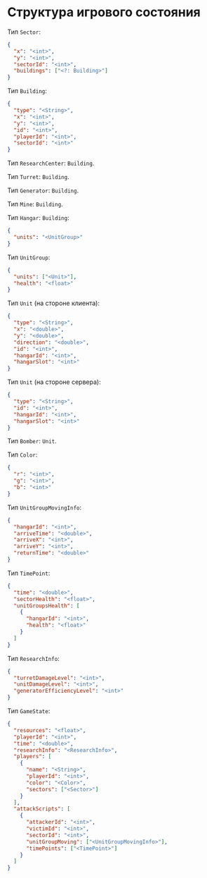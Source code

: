 # Структура игрового состояния

Тип `Sector`:

```json
{
  "x": "<int>",
  "y": "<int>",
  "sectorId": "<int>",
  "buildings": ["<?: Building>"]
}
```

Тип `Building`:

```json
{
  "type": "<String>",
  "x": "<int>",
  "y": "<int>",
  "id": "<int>",
  "playerId": "<int>",
  "sectorId": "<int>"
}
```

Тип `ResearchCenter`: `Building`.

Тип `Turret`: `Building`.

Тип `Generator`: `Building`.

Тип `Mine`: `Building`.

Тип `Hangar`: `Building`:

```json
{
  "units": "<UnitGroup>"
}
```

Тип `UnitGroup`:

```json
{
  "units": ["<Unit>"],
  "health": "<float>"
}
```

Тип `Unit` (на стороне клиента):

```json
{
  "type": "<String>",
  "x": "<double>",
  "y": "<double>",
  "direction": "<double>",
  "id": "<int>",
  "hangarId": "<int>",
  "hangarSlot": "<int>"
}
```

Тип `Unit` (на стороне сервера):

```json
{
  "type": "<String>",
  "id": "<int>",
  "hangarId": "<int>",
  "hangarSlot": "<int>"
}
```

Тип `Bomber`: `Unit`.

Тип `Color`:

```json
{
  "r": "<int>",
  "g": "<int>",
  "b": "<int>"
}
```

Тип `UnitGroupMovingInfo`:

```json
{
  "hangarId": "<int>",
  "arriveTime": "<double>",
  "arriveX": "<int>",
  "arriveY": "<int>",
  "returnTime": "<double>"
}
```

Тип `TimePoint`:

```json
{
  "time": "<double>",
  "sectorHealth": "<float>",
  "unitGroupsHealth": [
    {
      "hangarId": "<int>",
      "health": "<float>"
    }
  ]
}
```

Тип `ResearchInfo`:

```json
{
  "turretDamageLevel": "<int>",
  "unitDamageLevel": "<int>",
  "generatorEfficiencyLevel": "<int>"
}
```

Тип `GameState`:

```json
{
  "resources": "<float>",
  "playerId": "<int>",
  "time": "<double>",
  "researchInfo": "<ResearchInfo>",
  "players": [
    {
      "name": "<String>",
      "playerId": "<int>",
      "color": "<Color>",
      "sectors": ["<Sector>"]
    }
  ],
  "attackScripts": [
    {
      "attackerId": "<int>",
      "victimId": "<int>",
      "sectorId": "<int>",
      "unitGroupMoving": ["<UnitGroupMovingInfo>"],
      "timePoints": ["<TimePoint>"]
    }
  ]
}
```